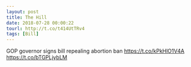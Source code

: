 ```yaml
---
layout: post
title: The Hill
date: 2018-07-28 00:00:22
tourl: http://t.co/t414UtTRv4
tags: [Bill]
---
```

GOP governor signs bill repealing abortion ban https://t.co/kPkHlO1V4A https://t.co/bTGPLjybLM